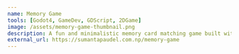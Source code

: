 ```yaml
---
name: Memory Game
tools: [Godot4, GameDev, GDScript, 2DGame]
image: /assets/memory-game-thumbnail.png
description: A fun and minimalistic memory card matching game built with Godot 4. Flip cards, find matching pairs, and test your memory skills in this relaxing puzzle experience.
external_url: https://sumantapaudel.com.np/memory-game
---
```

